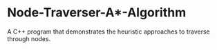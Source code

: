 # Node-Traverser-A*-Algorithm
A C++ program that demonstrates the heuristic approaches to traverse through nodes. 
